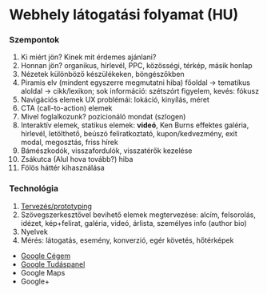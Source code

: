 # Webhely látogatási folyamat (HU)

### Szempontok

1. Ki miért jön? Kinek mit érdemes ajánlani?
1. Honnan jön? organikus, hírlevél, PPC, közösségi, térkép, másik honlap
1. Nézetek különböző készülékeken, böngészőkben
1. Piramis elv (mindent egyszerre megmutatni hiba) főoldal → tematikus aloldal → cikk/lexikon; sok információ: szétszórt figyelem, kevés: fókusz
1. Navigációs elemek UX problémái: lokáció, kinyílás, méret
1. CTA (call-to-action) elemek
1. Mivel foglalkozunk? pozícionáló mondat (szlogen)
1. Interaktív elemek, statikus elemek: **videó**, Ken Burns effektes galéria, hírlevél, letölthető, beúszó feliratkoztató, kupon/kedvezmény, exit modal, megosztás, friss hírek
1. Bámészkodók, visszafordulók, visszatérők kezelése
1. Zsákutca (Alul hova tovább?) hiba
1. Fölös háttér kihasználása

### Technológia

1. [Tervezés/prototyping](https://www.invisionapp.com/)
1. Szövegszerkesztővel bevihető elemek megtervezése: alcím, felsorolás, idézet, kép+felirat, galéria, videó, árlista, személyes info (author bio)
1. Nyelvek
1. Mérés: látogatás, esemény, konverzió, egér követés, hőtérképek

- [Google Cégem](https://support.google.com/business/answer/7091)
- [Google Tudáspanel](https://support.google.com/business/answer/6331288)
- Google Maps
- Google+
